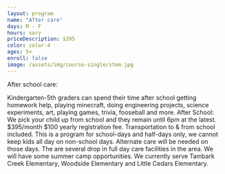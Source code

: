 ```yaml
---
layout: program
name: "After care"
days: M - F
hours: vary
priceDescription: $395
color: color-4
ages: 5+
enroll: false
image: /assets/img/course-single/stem.jpg
---
```


After school care: 

Kindergarten-5th graders can spend their time after school getting homework help, playing minecraft, doing engineering projects, science experiments, art, playing games, trivia, fooseball and more. 
After School: We pick your child up from school and they remain until 6pm at the latest. $395/month $100 yearly registration fee. Transportation to & from school included. This is a program for school-days and half-days only, we cannot keep kids all day on non-school days. Alternate care will be needed on those days. The are several drop in full day care facilities in the area. We will have some summer camp opportunities. We currently serve Tambark Creek Elementary, Woodside Elementary and Little Cedars Elementary.
 


